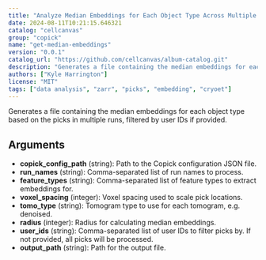 ```yaml
---
title: "Analyze Median Embeddings for Each Object Type Across Multiple Runs"
date: 2024-08-11T10:21:15.646321
catalog: "cellcanvas"
group: "copick"
name: "get-median-embeddings"
version: "0.0.1"
catalog_url: "https://github.com/cellcanvas/album-catalog.git"
description: "Generates a file containing the median embeddings for each object type based on the picks in multiple runs, filtered by user IDs if provided."
authors: ["Kyle Harrington"]
license: "MIT"
tags: ["data analysis", "zarr", "picks", "embedding", "cryoet"]
---
```


Generates a file containing the median embeddings for each object type based on the picks in multiple runs, filtered by user IDs if provided.

## Arguments

- **copick_config_path** (string): Path to the Copick configuration JSON file.
- **run_names** (string): Comma-separated list of run names to process.
- **feature_types** (string): Comma-separated list of feature types to extract embeddings for.
- **voxel_spacing** (integer): Voxel spacing used to scale pick locations.
- **tomo_type** (string): Tomogram type to use for each tomogram, e.g. denoised.
- **radius** (integer): Radius for calculating median embeddings.
- **user_ids** (string): Comma-separated list of user IDs to filter picks by. If not provided, all picks will be processed.
- **output_path** (string): Path for the output file.

